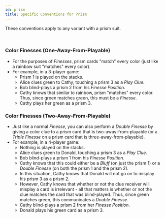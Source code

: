```yaml
---
id: prism
title: Specific Conventions for Prism
---
```


These conventions apply to any variant with a prism suit.

<br />

### Color Finesses (One-Away-From-Playable)

- For the purposes of *Finesses*, prism cards "match" every color (just like a rainbow suit "matches" every color).
- For example, in a 3-player game:
  - Prism 1 is played on the stacks.
  - Alice clues green to Cathy, touching a prism 3 as a *Play Clue*.
  - Bob blind-plays a prism 2 from his *Finesse Position*.
  - Cathy knows that similar to rainbow, prism "matches" every color. Thus, since green matches green, this must be a *Finesse*.
  - Cathy plays her green as a prism 3.

### Color Finesses (Two-Away-From-Playable)

- Just like a normal *Finesse*, you can also perform a *Double Finesse* by giving a color clue to a prism card that is two-away-from-playable (or a *Triple Finesse* on a prism card that is three-away-from-playable).
- For example, in a 4-player game:
  - Nothing is played on the stacks.
  - Alice clues green to Donald, touching a prism 3 as a *Play Clue*.
  - Bob blind-plays a prism 1 from his *Finesse Position*.
  - Cathy knows that this could either be a *Bluff* (on just the prism 1) or a *Double Finesse* (on both the prism 1 and the prism 2).
  - In this situation, Cathy knows that Donald will not go on to misplay his prism 3 as a prism 2.
  - However, Cathy knows that whether or not the clue receiver will misplay a card is irrelevant - all that matters is whether or not the clue matches the card that was blind-played. Thus, since green matches green, this communicates a *Double Finesse*.
  - Cathy blind-plays a prism 2 from her *Finesse Position*.
  - Donald plays his green card as a prism 3.
